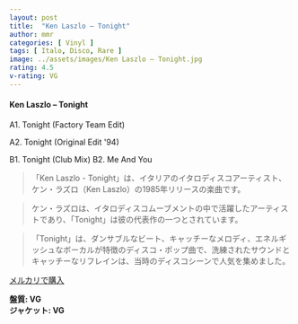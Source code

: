 ```yaml
---
layout: post
title:  "Ken Laszlo – Tonight"
author: mmr
categories: [ Vinyl ]
tags: [ Italo, Disco, Rare ]
image: ../assets/images/Ken Laszlo – Tonight.jpg
rating: 4.5
v-rating: VG
---
```


#### Ken Laszlo – Tonight

A1. Tonight (Factory Team Edit)

A2. Tonight (Original Edit '94)

B1. Tonight (Club Mix)
B2. Me And You

> 「Ken Laszlo - Tonight」は、イタリアのイタロディスコアーティスト、ケン・ラズロ（Ken Laszlo）の1985年リリースの楽曲です。

> ケン・ラズロは、イタロディスコムーブメントの中で活躍したアーティストであり、「Tonight」は彼の代表作の一つとされています。

> 「Tonight」は、ダンサブルなビート、キャッチーなメロディ、エネルギッシュなボーカルが特徴のディスコ・ポップ曲で、洗練されたサウンドとキャッチーなリフレインは、当時のディスコシーンで人気を集めました。

[メルカリで購入](https://jp.mercari.com/item/m16945300429)

<div class="mt-4 mb-4 d-flex align-items-center">
<strong class="mr-1">盤質: VG</strong>
</div>
<div class="mt-4 mb-4 d-flex align-items-center">
<strong class="mr-1">ジャケット: VG</strong>
</div>
